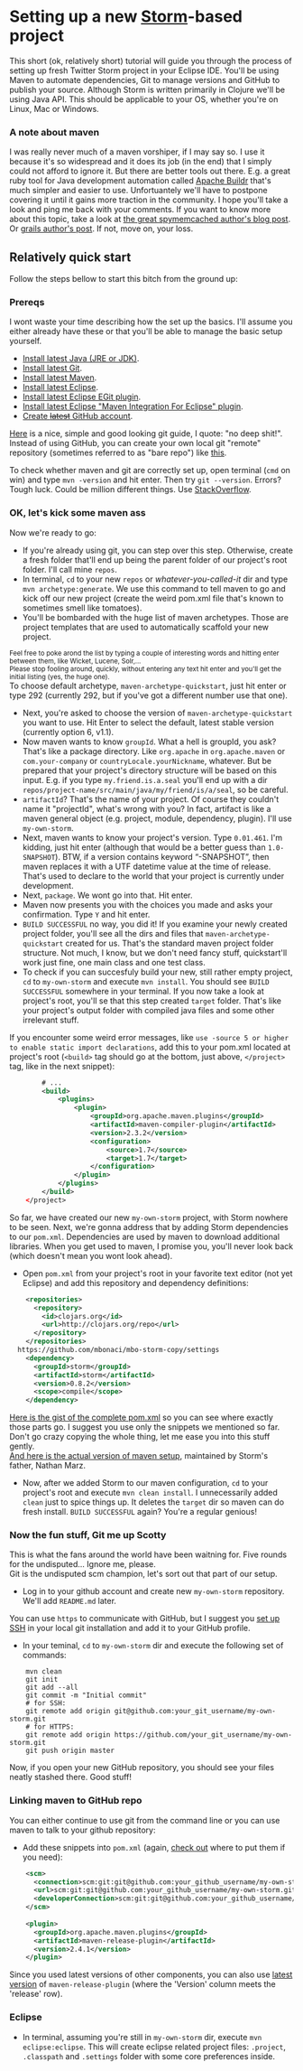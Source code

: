 # Setting up a new [Storm](http://storm-project.net/)-based project
This short (ok, relatively short) tutorial will guide you through the process of setting up fresh Twitter Storm project in your Eclipse IDE. You'll be using Maven to automate dependencies, Git to manage versions and GitHub to publish your source. Although Storm is written primarily in Clojure we'll be using Java API. This should be applicable to your OS, whether you're on Linux, Mac or Windows.

### A note about maven
I was really never much of a maven vorshiper, if I may say so. I use it because it's so widespread and it does its job (in the end) that I simply could not afford to ignore it. But there are better tools out there. E.g. a great ruby tool for Java development automation called [Apache Buildr](http://buildr.apache.org/) that's much simpler and easier to use. Unfortuantely we'll have to postpone covering it until it gains more traction in the community. I hope you'll take a look and ping me back with your comments. If you want to know more about this topic, take a look at [the great spymemcached author's blog post](http://dustin.github.io/2010/04/01/why-not-maven.html). Or [grails author's post](http://graemerocher.blogspot.com/2008/01/why-grails-doesnt-use-maven.html). If not, move on, your loss.

## Relatively quick start
Follow the steps bellow to start this bitch from the ground up:

### Prereqs
I wont waste your time describing how the set up the basics. I'll assume you either already have these or that you'll be able to manage the basic setup yourself.
* [Install latest Java (JRE or JDK)](http://www.oracle.com/technetwork/java/javase/downloads/index.html).
* [Install latest Git](http://git-scm.com/downloads).
* [Install latest Maven](http://maven.apache.org/download.html).
* [Install latest Eclipse](http://www.eclipse.org/downloads).
* [Install latest Eclipse EGit plugin](http://marketplace.eclipse.org/content/egit-git-team-provider).
* [Install latest Eclipse "Maven Integration For Eclipse" plugin](http://marketplace.eclipse.org/content/maven-integration-eclipse).
* [Create <del>latest</del> GitHub account](http://github.com).

[Here](http://rogerdudler.github.io/git-guide/) is a nice, simple and good looking git guide, I quote: "no deep shit!".  
Instead of using GitHub, you can create your own local git "remote" repository (sometimes referred to as "bare repo") like [this](http://treeleaf.be/blog/2011/03/creating-a-new-git-repository-on-a-local-file-system/).  

To check whether maven and git are correctly set up, open terminal (`cmd` on win) and type `mvn -version` and hit enter. Then try `git --version`. Errors? Tough luck. Could be million different things. Use [StackOverflow](http://stackoverflow.com/).


### OK, let's kick some maven ass
Now we're ready to go: 
* If you're already using git, you can step over this step. Otherwise, create a fresh folder that'll end up being the parent folder of our project's root folder. I'll call mine `repos`.
* In terminal, `cd` to your new `repos` or *whatever-you-called-it* dir and type `mvn archetype:generate`. We use this command to tell maven to go and kick off our new project (create the weird pom.xml file that's known to sometimes smell like tomatoes).
* You'll be bombarded with the huge list of maven archetypes. Those are project templates that are used to automatically scaffold your new project.  

<small>Feel free to poke arond the list by typing a couple of interesting words and hitting enter between them, like Wicket, Lucene, Solr,...  
Please stop fooling around, quickly, without entering any text hit enter and you'll get the initial listing (yes, the huge one).</small>  
To choose default archetype, `maven-archetype-quickstart`, just hit enter or type 292 (currently 292, but if you've got a different number use that one).
* Next, you're asked to choose the version of `maven-archetype-quickstart` you want to use. Hit Enter to select the default, latest stable version (currently option 6, v1.1).
* Now maven wants to know `groupId`. What a hell is groupId, you ask? That's like a package directory. Like `org.apache` in `org.apache.maven` or `com.your-company` or `countryLocale.yourNickname`, whatever. But be prepared that your project's directory structure will be based on this input. E.g. if you type `my.friend.is.a.seal` you'll end up with a dir `repos/project-name/src/main/java/my/friend/is/a/seal`, so be careful.
* `artifactId`? That's the name of your project. Of course they couldn't name it "projectId", what's wrong with you? In fact, artifact is like a maven general object (e.g. project, module, dependency, plugin). I'll use `my-own-storm`.
* Next, maven wants to know your project's version. Type `0.01.461`. I'm kidding, just hit enter (although that would be a better guess than `1.0-SNAPSHOT`). BTW, if a version contains keyword “-SNAPSHOT”, then maven replaces it with a UTF datetime value at the time of release. That's used to declare to the world that your project is currently under development.
* Next, `package`. We wont go into that. Hit enter.
* Maven now presents you with the choices you made and asks your confirmation. Type `Y` and hit enter.
* `BUILD SUCCESSFUL` no way, you did it! If you examine your newly created project folder, you'll see all the dirs and files that `maven-archetype-quickstart` created for us. That's the standard maven project folder structure. Not much, I know, but we don't need fancy stuff, quickstart'll work just fine, one main class and one test class. 
* To check if you can succesfuly build your new, still rather empty project, `cd` to `my-own-storm` and execute `mvn install`. You should see `BUILD SUCCESSFUL` somewhere in your terminal. If you now take a look at project's root, you'll se that this step created `target` folder. That's like your project's output folder with compiled java files and some other irrelevant stuff.  

If you encounter some weird error messages, like `use -source 5 or higher to enable static import declarations`, add this to your pom.xml located at project's root (```<build>``` tag should go at the bottom, just above, ```</project>``` tag, like in the next snippet):

```xml
        # ...
        <build>
            <plugins>
                <plugin>
                    <groupId>org.apache.maven.plugins</groupId>
                    <artifactId>maven-compiler-plugin</artifactId>
                    <version>2.3.2</version>
                    <configuration>
                        <source>1.7</source>
                        <target>1.7</target>
                    </configuration>
                </plugin>
            </plugins>
        </build>
    </project>
```

So far, we have created our new `my-own-storm` project, with Storm nowhere to be seen. Next, we're gonna address that by adding Storm dependencies to our `pom.xml`. Dependencies are used by maven to download additional libraries. When you get used to maven, I promise you, you'll never look back (which doesn't mean you wont look ahead). 
* Open `pom.xml` from your project's root in your favorite text editor (not yet Eclipse) and add this repository and dependency definitions:
```xml
    <repositories> 
      <repository> 
        <id>clojars.org</id> 
        <url>http://clojars.org/repo</url> 
      </repository> 
    </repositories> 
  https://github.com/mbonaci/mbo-storm-copy/settings
    <dependency>
      <groupId>storm</groupId>
      <artifactId>storm</artifactId>
      <version>0.8.2</version>
      <scope>compile</scope>
    </dependency>
```
[Here is the gist of the complete pom.xml](https://gist.github.com/mbonaci/5996278) so you can see where exactly those parts go. I suggest you use only the snippets we mentioned so far. Don't go crazy copying the whole thing, let me ease you into this stuff gently.   
[And here is the actual version of maven setup](https://github.com/nathanmarz/storm/wiki/Maven), maintained by Storm's father, Nathan Marz.  
* Now, after we added Storm to our maven configuration, `cd` to your project's root and execute `mvn clean install`. I unnecessarily added `clean` just to spice things up. It deletes the `target` dir so maven can do fresh install. `BUILD SUCCESSFUL` again? You're a regular genious!

### Now the fun stuff, Git me up Scotty
This is what the fans around the world have been waitning for. Five rounds for the undisputed... Ignore me, please.  
Git is the undisputed scm champion, let's sort out that part of our setup.
* Log in to your github account and create new `my-own-storm` repository. We'll add `README.md` later.  

You can use `https` to communicate with GitHub, but I suggest you [set up SSH](https://help.github.com/articles/generating-ssh-keys) in your local git installation and add it to your GitHub profile.  

* In your teminal, `cd` to `my-own-storm` dir and execute the following set of commands:

```shell
    mvn clean
    git init
    git add --all
    git commit -m "Initial commit"
    # for SSH:
    git remote add origin git@github.com:your_git_username/my-own-storm.git
    # for HTTPS:
    git remote add origin https://github.com/your_git_username/my-own-storm.git
    git push origin master
```

Now, if you open your new GitHub repository, you should see your files neatly stashed there. Good stuff!

### Linking maven to GitHub repo
You can either continue to use git from the command line or you can use maven to talk to your github repository:
* Add these snippets into `pom.xml` (again, [check out](https://gist.github.com/mbonaci/5996278) where to put them if you need):

```xml
    <scm>
      <connection>scm:git:git@github.com:your_github_username/my-own-storm.git</connection>
      <url>scm:git:git@github.com:your_github_username/my-own-storm.git</url>
      <developerConnection>scm:git:git@github.com:your_github_username/my-own-storm.git</developerConnection>
    </scm>
    
    <plugin>
      <groupId>org.apache.maven.plugins</groupId>
      <artifactId>maven-release-plugin</artifactId>
      <version>2.4.1</version>
    </plugin>
```
Since you used latest versions of other components, you can also use [latest version](http://maven.apache.org/plugins/index.html) of `maven-release-plugin` (where the 'Version' column meets the 'release' row).


### Eclipse
* In terminal, assuming you're still in `my-own-storm` dir, execute `mvn eclipse:eclipse`.
This will create eclipse related project files: `.project`, `.classpath` and `.settings` folder with some core preferences inside.
